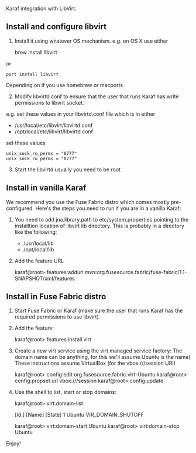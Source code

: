 Karaf integration with LibVirt.

Install and configure libvirt
------------------------------

1) Install it using whatever OS mechanism. e.g. on OS X use either

    brew install libvirt

  or

    port install libvirt

  Depending on if you use homebrew or macports

2) Modify libvirtd.conf to ensure that the user that runs Karaf has write permissions to libvrit socket.

e.g. set these values in your libvirtd.conf file which is in either

  * /usr/local/etc/libvirt/libvirtd.conf
  * /opt/local/etc/libvirt/libvirtd.conf

  set these values

    unix_sock_ro_perms = "0777"
    unix_sock_rw_perms = "0777"

3) Start the libvirtd usually you need to be root


Install in vanilla Karaf
------------------------

We recommend you use the Fuse Fabric distro which comes mostly pre-configured. Here's the steps you need to run if you are in a vanilla Karaf:

1) You need to add jna.library.path to etc/system.properties pointing to the installtion location of libvirt lib directory.
  This is probably in a directory like the following:

   * /usr/local/lib
   * /opt/local/lib

2) Add the feature URL

   karaf@root> features:addurl mvn:org.fusesource.fabric/fuse-fabric/1.1-SNAPSHOT/xml/features


Install in Fuse Fabric distro
----------------------------

1) Start Fuse Fabric or Karaf (make sure the user that runs Karaf has the required permissions to use libvirt).

2) Add the feature:

   karaf@root> features:install virt

3) Create a new virt service using the virt managed service factory:
  The domain name can be anything, for this we'll assume Ubuntu is the name)
  These instructions assume VirtualBox (for the vbox:///session URI)

    karaf@root> config:edit org.fusesource.fabric.virt-Ubuntu
    karaf@root> config:propset url vbox:///session
    karaf@root> config:update

4) Use the shell to list, start or stop domains:

     karaf@root> virt:domain-list

    [Id.] [Name]               [State]
       1 Ubuntu               VIR_DOMAIN_SHUTOFF

    karaf@root> virt:domain-start Ubuntu
    karaf@root> virt:domain-stop Ubuntu

Enjoy!
